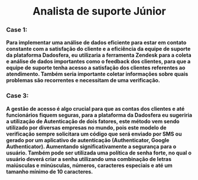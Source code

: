 <br />

<h1 align="center"><strong>Analista de suporte Júnior<strong/></h1>

### Case 1:
Para implementar uma análise de dados eficiente para estar em contato constante com a satisfação do cliente e a eficiência da equipe de suporte da plataforma Dadosfera, eu utilizaria a ferramenta Zendesk para a coleta e análise de dados importantes como o feedback dos clientes, para que a equipe de suporte tenha acesso a satisfação dos clientes referentes ao atendimento. Também seria importante coletar informações sobre quais problemas são recorrentes e necessitam de uma verificação.

### Case 3:
A gestão de acesso é algo crucial para que as contas dos clientes e até funcionários fiquem seguras, para a plataforma da Dadosfera eu sugeriria a utilização de Autenticação de dois fatores, este método vem sendo utilizado por diversas empresas no mundo, pois este modelo de verificação sempre solicitara um código que será enviado por SMS ou gerado por um aplicativo de autenticação (Authenticator, Google Authenticator). Aumentando significativamente a segurança para o usuário. Também pode ser utilizada uma política de senha forte, no qual o usuário deverá criar a senha utilizando uma combinação de letras maiúsculas e minúsculas, números, caracteres especiais e até um tamanho mínimo de 10 caracteres.
